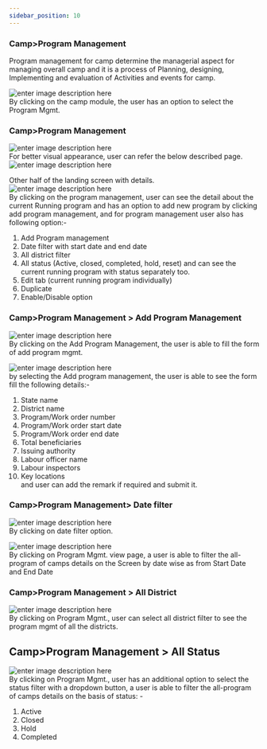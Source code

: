 ```yaml
---
sidebar_position: 10
---
```




### Camp>Program Management

Program management for camp determine the managerial aspect for managing
overall camp and it is a process of Planning, designing, Implementing and
evaluation of Activities and events for camp.

![enter image description
here](https://res.cloudinary.com/teleopdassets/image/upload/v1717494243/Screenshot_2024-06-04_151218_mmssnj.jpg)  
By clicking on the camp module, the user has an option to select the Program
Mgmt.

### Camp>Program Management

![enter image description
here](https://res.cloudinary.com/teleopdassets/image/upload/v1717497108/pm-1_yp55vt.jpg)  
For better visual appearance, user can refer the below described page.  
![enter image description
here](https://res.cloudinary.com/teleopdassets/image/upload/v1717497107/pm-1-1_gvz3el.jpg)

Other half of the landing screen with details.  
![enter image description
here](https://res.cloudinary.com/teleopdassets/image/upload/v1717497107/pm-1-2_egm8vu.jpg)  
By clicking on the program management, user can see the detail about the
current Running program and has an option to add new program by clicking add
program management, and for program management user also has following
option:-

1. Add Program management
2. Date filter with start date and end date
3. All district filter
4. All status (Active, closed, completed, hold, reset) and can see the current running program with status separately too.
5. Edit tab (current running program individually)
6. Duplicate
7. Enable/Disable option

### Camp>Program Management > Add Program Management

![enter image description
here](https://res.cloudinary.com/teleopdassets/image/upload/v1717501033/Screenshot_2024-06-04_170530_s0cbha.jpg)  
By clicking on the Add Program Management, the user is able to fill the form
of add program mgmt.

![enter image description
here](https://res.cloudinary.com/teleopdassets/image/upload/v1717501060/Screenshot_2024-06-04_170600_jzpmnw.jpg)  
by selecting the Add program management, the user is able to see the form fill
the following details:-

1. State name
2. District name
3. Program/Work order number
4. Program/Work order start date
5. Program/Work order end date
6. Total beneficiaries
7. Issuing authority
8. Labour officer name
9. Labour inspectors
10. Key locations  
    and user can add the remark if required and submit it.

### Camp>Program Management> Date filter

![enter image description
here](https://res.cloudinary.com/teleopdassets/image/upload/v1717501808/Screenshot_2024-06-04_171536_yiq6vf.jpg)  
By clicking on date filter option.

![enter image description
here](https://res.cloudinary.com/teleopdassets/image/upload/v1717501058/Screenshot_2024-06-04_170619_h0hwjs.jpg)  
By clicking on Program Mgmt. view page, a user is able to filter the all-
program of camps details on the Screen by date wise as from Start Date and End
Date

### Camp>Program Management > All District

![enter image description
here](https://res.cloudinary.com/teleopdassets/image/upload/v1717502658/Screenshot_2024-06-04_173048_ebwuho.jpg)  
By clicking on Program Mgmt., user can select all district filter to see the
program mgmt of all the districts.

## Camp>Program Management > All Status

![enter image description
here](https://res.cloudinary.com/teleopdassets/image/upload/v1717502708/Screenshot_2024-06-04_173007_kxblur.jpg)  
By clicking on Program Mgmt., user has an additional option to select the
status filter with a dropdown button, a user is able to filter the all-program
of camps details on the basis of status: -

1. Active
2. Closed
3. Hold
4. Completed
